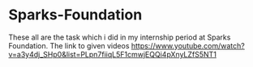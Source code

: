 # Sparks-Foundation
These all are the task which i did in my internship period at Sparks Foundation.
The link to given videos 
https://www.youtube.com/watch?v=a3y4dj_SHp0&list=PLpn7fiiqL5F1cmwjEQQi4pXnyLZfS5NT1
